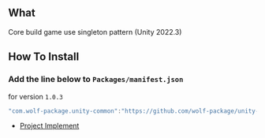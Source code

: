 ## What
  Core build game use singleton pattern (Unity 2022.3)
## How To Install

### Add the line below to `Packages/manifest.json`

for version `1.0.3`
```csharp
"com.wolf-package.unity-common":"https://github.com/wolf-package/unity-common.git#1.0.3",
```
- [Project Implement](https://github.com/VirtueSky/Base-game-hyper-casual)
